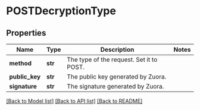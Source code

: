 # POSTDecryptionType

## Properties
Name | Type | Description | Notes
------------ | ------------- | ------------- | -------------
**method** | **str** | The type of the request. Set it to POST.  | 
**public_key** | **str** | The public key generated by Zuora.  | 
**signature** | **str** | The signature generated by Zuora.  | 

[[Back to Model list]](../README.md#documentation-for-models) [[Back to API list]](../README.md#documentation-for-api-endpoints) [[Back to README]](../README.md)


